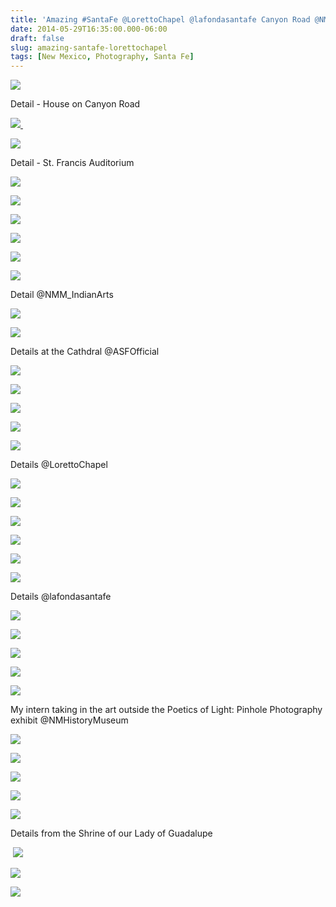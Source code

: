 ```yaml
---
title: 'Amazing #SantaFe @LorettoChapel @lafondasantafe Canyon Road @NMMuseumofArt @NMM_IndianArts @ASFOfficial @NMHistoryMuseum'
date: 2014-05-29T16:35:00.000-06:00
draft: false
slug: amazing-santafe-lorettochapel
tags: [New Mexico, Photography, Santa Fe]
---
```


![](/images/blog/legacy/DSC01917+(Medium).JPG)

Detail - House on Canyon Road

[![](/images/blog/legacy/DSC01919+(Medium).JPG) ](/images/blog/legacy/DSC01919+(Medium).JPG)

  

  

![](/images/blog/legacy/DSC01930+(Medium).JPG)

Detail - St. Francis Auditorium

![](/images/blog/legacy/DSC01936+(Medium).JPG)

  

![](/images/blog/legacy/DSC01938+(Medium).JPG)

  

![](/images/blog/legacy/DSC01939+(Medium).JPG)

  
  

![](/images/blog/legacy/DSC01940+(Medium).JPG)

  

![](/images/blog/legacy/DSC01941+(Medium).JPG)

  
  

![](/images/blog/legacy/DSC01944+(Medium).JPG)

Detail @NMM\_IndianArts

![](/images/blog/legacy/DSC01945+(Medium).JPG)

  
  

![](/images/blog/legacy/DSC01947+(Medium).JPG)

Details at the Cathdral @ASFOfficial

![](/images/blog/legacy/DSC01949+(Medium).JPG)

  

![](/images/blog/legacy/DSC01950+(Medium).JPG)

  

![](/images/blog/legacy/DSC01951+(Medium).JPG)

  

![](/images/blog/legacy/DSC01952+(Medium).JPG)

  
  

![](/images/blog/legacy/DSC01953+(Medium).JPG)

Details @LorettoChapel

![](/images/blog/legacy/DSC01954+(Medium).JPG)

  

![](/images/blog/legacy/DSC01955+(Medium).JPG)

  

![](/images/blog/legacy/DSC01957+(Medium).JPG)

  

![](/images/blog/legacy/DSC01962+(Medium).JPG)

  
  

![](/images/blog/legacy/DSC01965+(Medium).JPG)

  
  

![](/images/blog/legacy/DSC01966+(Medium).JPG)

Details @lafondasantafe

![](/images/blog/legacy/DSC01967+(Medium).JPG)

  

![](/images/blog/legacy/DSC01968+(Medium).JPG)

  

![](/images/blog/legacy/DSC01969+(Medium).JPG)

  

![](/images/blog/legacy/DSC01970+(Medium).JPG)

  
  

![](/images/blog/legacy/DSC01971+(Medium).JPG)

My intern taking in the art outside the Poetics of Light: Pinhole Photography exhibit @NMHistoryMuseum

![](/images/blog/legacy/DSC01982+(Medium).JPG)

  

![](/images/blog/legacy/DSC01984a+(Medium).jpg)

  

![](/images/blog/legacy/DSC01991+(Medium).JPG)

  

![](/images/blog/legacy/DSC01995+(Medium).JPG)

  
  

![](/images/blog/legacy/DSC02003+(Medium).JPG)

Details from the Shrine of our Lady of Guadalupe

 ![](/images/blog/legacy/DSC02004+(Medium).JPG)

  

![](/images/blog/legacy/DSC02007+(Medium).JPG)

  
  

![](/images/blog/legacy/DSC02009+(Medium).JPG)